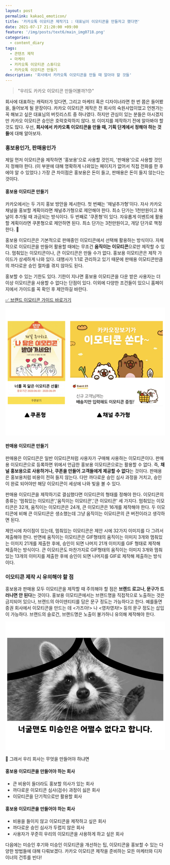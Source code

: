 ```yaml
---
layout: post
permalink: kakao1_emoticon/
title: '카카오톡 이모티콘 제작기1 : 대표님이 이모티콘을 만들자고 했다면'
date: 2021-07-17 21:20:00 +09:00
feature: '/img/posts/text6/main_img0718.png'
categories:
  - content_diary
tags:
  - 콘텐츠 제작
  - 마케터
  - 카카오톡 이모티콘 스튜디오
  - 카카오톡 이모티콘 만들기
description: '회사에서 카카오톡 이모티콘을 만들 때 알아야 할 것들'
---
```

>"우리도 카카오 이모티콘 만들어볼까?😙"

회사에 대표하는 캐릭터가 있다면, 그리고 마케터 혹은 디자이너라면 한 번 쯤은 들어봤을, 들어보게 될 문장이다. 카카오 이모티콘 제작은 전 회사의 숙원사업이었고 언젠가는 꼭 해보고 싶은 대표님의 버킷리스트 중 하나였다. 하지만 관심이 있는 분들은 아시겠지만 카카오 이모티콘 승인은 호락호락하지 않다. 또 이미지를 제작하기 전에 알아봐야 할 것도 많다. 우선, **회사에서 카카오톡 이모티콘을 만들 때, 기획 단계에서 정해야 하는 것들**에 대해 알아보자.

### 홍보용인가, 판매용인가
제일 먼저 이모티콘을 제작하면 '홍보용'으로 사용할 것인지, '판매용'으로 사용할 것인지 정해야 한다. (이 부분에 대해 명확하게 나와있는 페이지가 없어서 직접 전화를 한 후에야 알 수 있었다.) 가장 큰 차이점은 홍보용은 돈이 들고, 판매용은 돈이 들지 않는다는 것이다.


#### 홍보용 이모티콘 만들기
카카오에서는 두 가지 홍보 방안을 제시한다. 첫 번째는 '채널추가형'이다. 자사 카카오 채널을 홍보할 계획이라면 채널추가형으로 제안해야 한다. 최소 단가는 1천만원이고 채널이 추가될 때 과금되는 방식이다. 두 번째로 '쿠폰형'이 있다. 자유롭게 이벤트에 활용할 계획이라면 쿠폰형으로 제안하면 된다. 최소 단가는 3천만원이고, 개당 단가로 책정한다. 

홍보용 이모티콘은 기본적으로 판매중인 이모티콘에서 선택해 활용하는 방식이다. 자체적으로 이모티콘을 만들어 활용할 때에는 무조건 **움직이는 이모티콘**으로만 제작할 수 있다. 멈춰있는 이모티콘이나, 큰 이모티콘은 만들 수가 없다. 홍보용 이모티콘은 제작 가이드가 상세하게 나와 있다. 대행사가 1:1로 관리하고 있기 때문에 판매용 이모티콘만큼의 까다로운 승인 절차를 겪지 않아도 된다.

홍보할 수 있는 기한도 있다. 기한이 지나면 홍보용 이모티콘을 다운 받은 사용자는 더 이상 이모티콘을 사용할 수 없다는 단점이 있다. 이외에 다양한 조건들이 있으니 홈페이지에서 가이드를 꼭 확인 후 제안하길 바란다.

<a href="https://kakaobusiness.gitbook.io/main/ad/other-ad/brandemoticon" target="_blank"> ✅ 브랜드 이모티콘 가이드 바로가기 </a>

![이미지](/img/posts/text6/kakao1.png)

#### 판매용 이모티콘 만들기
판매용은 이모티콘은 일반 이모티콘처럼 사용자가 구매해 사용하는 이모티콘이다. 판매용 이모티콘으로 등록하면 위에서 언급한 홍보용 이모티콘으로는 활용할 수 없다. 즉, **채널 홍보용으로 사용하거나, 쿠폰을 만들어 고객들에게 제공할 수 없다**는 것이다. 판매용은 홍보용처럼 비용이 전혀 들지 않는다. 다만 까다로운 승인 심사 과정을 거치고, 승인이 완료 되어야만 해당 이모티콘이 세상에 나와 빛을 볼 수 있다.

판매용 이모티콘을 제작하기로 결심했다면 이모티콘의 형태를 정해야 한다. 이모티콘의 종류는 '멈춰있는 이모티콘','움직이는 이모티콘','큰 이모티콘' 세 가지다. 멈춰있는 이모티콘은 32개, 움직이는 이모티콘은 24개, 큰 이모티콘은 16개를 제작해야 한다. 두 이모티콘에 비해 큰 이모티콘은 생소했는데 그냥 움직이는 이모티콘의 큰 버전이라고 생각하면 된다.

제안시에 차이점이 있는데, 멈춰있는 이모티콘은 제안 시에 32가지 이미지를 다 그려서 제출해야 한다. 반면에 움직이는 이모티콘은 GIF형태의 움직이는 이미지 3개와 멈춰있는 이미지 21개를 제출한 후에, 승인이 되면 나머지 21개 이미지를 GIF 형태로 제작해 제출하는 방식이다. 큰 이모티콘도 마찬가지로 GIF형태의 움직이는 이미지 3개와 멈춰있는 13개의 이미지를 제출한 후에 승인이 되면 나머지를 GIF로 제작해 제출하는 방식이다.

### 이모티콘 제작 시 유의해야 할 점
홍보용과 판매용 모두 이모티콘을 제작할 때 주의해야 할 점은 **브랜드 로고나, 문구가 드러나면 안 된다**는 것이다. 홍보용 이모티콘에서는 브랜드명을 직접적으로 노출하는 것은 금지되어 있으나, 브랜드의 아이덴티티를 담은 문구 정도는 가능하다고 한다. 예를들면 증권 회사에서 이모티콘을 만드는 데 <가즈아!> 나 <영차영차!> 등의 문구 정도는 삽입이 가능하다. 브랜드의 슬로건, 브랜드명은 노출이 불가하니 유의해 제작해야 한다.

![이미지](/img/posts/text6/kakao2.png)

🧐 그래서 우리 회사는 무엇을 만들어야 하냐면
#### 홍보용 이모티콘을 만들어야 하는 회사
* 큰 비용이 들더라도 홍보할 의사가 있는 회사
* ‍까다로운 이모티콘 심사(검수) 과정이 싫은 회사
* 이모티콘을 단기적으로만 활용할 회사


#### 홍보용 이모티콘을 만들어야 하는 회사
* 비용을 들이지 않고 이모티콘을 제작하고 싶은 회사
* 까다로운 승인 심사가 두렵지 않은 회사
* 사용자가 꾸준히 우리의 이모티콘을 사용하게 하고 싶은 회사


다음에는 미승인 후기와 미승인 이모티콘을 개선하는 팁, 이모티콘을 홍보할 수 있는 다양한 방법들에 대해 다뤄보겠다.
카카오 이모티콘 제작을 준비하는 모든 마케터와 디자이너의 건투를 빈다!
